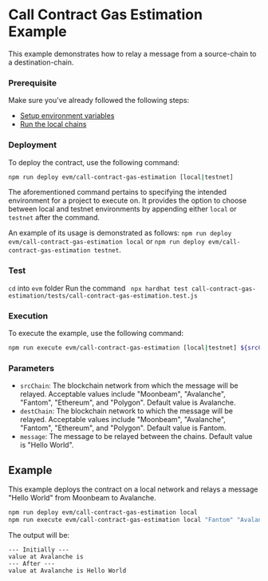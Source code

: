 # Call Contract Gas Estimation Example

This example demonstrates how to relay a message from a source-chain to a destination-chain.

### Prerequisite

Make sure you've already followed the following steps:

-   [Setup environment variables](/README.md#set-environment-variables)
-   [Run the local chains](/README.md#running-the-local-chains)

### Deployment

To deploy the contract, use the following command:

```bash
npm run deploy evm/call-contract-gas-estimation [local|testnet]
```

The aforementioned command pertains to specifying the intended environment for a project to execute on. It provides the option to choose between local and testnet environments by appending either `local` or `testnet` after the command.

An example of its usage is demonstrated as follows: `npm run deploy evm/call-contract-gas-estimation local` or `npm run deploy evm/call-contract-gas-estimation testnet`.

### Test

`cd` into `evm` folder
Run the command ` npx hardhat test call-contract-gas-estimation/tests/call-contract-gas-estimation.test.js`

### Execution

To execute the example, use the following command:

```bash
npm run execute evm/call-contract-gas-estimation [local|testnet] ${srcChain} ${destChain} ${message}
```

### Parameters

-   `srcChain`: The blockchain network from which the message will be relayed. Acceptable values include "Moonbeam", "Avalanche", "Fantom", "Ethereum", and "Polygon". Default value is Avalanche.
-   `destChain`: The blockchain network to which the message will be relayed. Acceptable values include "Moonbeam", "Avalanche", "Fantom", "Ethereum", and "Polygon". Default value is Fantom.
-   `message`: The message to be relayed between the chains. Default value is "Hello World".

## Example

This example deploys the contract on a local network and relays a message "Hello World" from Moonbeam to Avalanche.

```bash
npm run deploy evm/call-contract-gas-estimation local
npm run execute evm/call-contract-gas-estimation local "Fantom" "Avalanche" "Hello World"
```

The output will be:

```
--- Initially ---
value at Avalanche is
--- After ---
value at Avalanche is Hello World
```
